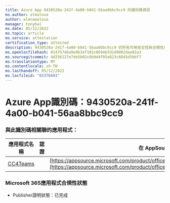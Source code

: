 ```yaml
---
title: Azure App 9430520a-241f-4a00-b041-56aa8bbc9cc9 的識別碼資訊
ms.author: elmalova
author: elenamalova
manager: tonybal
ms.date: 05/12/2022
ms.topic: article
ms.service: attestation
certification_type: attested
description: 9430520a-241f-4a00-b041-56aa8bbc9cc9 的所有可用安全性與合規性資訊。
ms.openlocfilehash: 01475746a9e9b3ef181c0694bfd1d9002dae02a3
ms.sourcegitcommit: 4d256127e7de5b02c6b9d4f05e823c6845d5bbf7
ms.translationtype: MT
ms.contentlocale: zh-TW
ms.lasthandoff: 05/12/2022
ms.locfileid: "65376693"
---
```

# <a name="azure-app-id-9430520a-241f-4a00-b041-56aa8bbc9cc9"></a>Azure App識別碼：9430520a-241f-4a00-b041-56aa8bbc9cc9


### <a name="apps-associated-with-this-id"></a>與此識別碼相關聯的應用程式：
| **應用程式名稱** | **認證** | **在 AppSource 中檢視** |
|--------------|---------------|-----------------------|
| [CC4Teams](../forward/contactcenter4all1634641680587.cc4all_01.md) |  | [https://appsource.microsoft.com/product/office/contactcenter4all1634641680587.cc4all_01](https://appsource.microsoft.com/product/office/contactcenter4all1634641680587.cc4all_01) |

### <a name="microsoft-365-app-compliance-status"></a>Microsoft 365應用程式合規性狀態
- Publisher證明狀態：已完成
